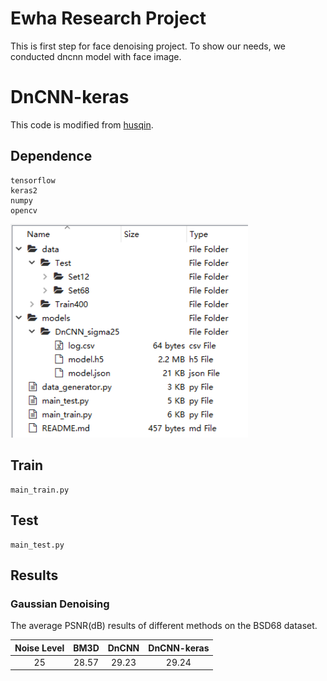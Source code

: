 # Ewha Research Project
 This is first step for face denoising project. To show our needs, we conducted dncnn model with face image.
# DnCNN-keras     

This code is modified from [husqin](https://github.com/husqin/DnCNN-keras).

## Dependence
```
tensorflow
keras2
numpy
opencv
```

<img src="readme.png" width="380px"/>

## Train
```
main_train.py
```

## Test

```
main_test.py
```

## Results

### Gaussian Denoising

The average PSNR(dB) results of different methods on the BSD68 dataset.

|  Noise Level | BM3D | DnCNN | DnCNN-keras |
|:-------:|:-------:|:-------:|:-------:|
| 25  |  28.57 | 29.23 | 29.24  |







